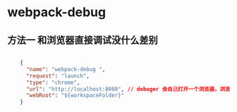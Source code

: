 # webpack-debug

## 方法一 和浏览器直接调试没什么差别

```json

    {
      "name": "webpack-debug ",
      "request": "launch",
      "type": "chrome",
      "url": "http://localhost:8080", // debuger 会自己打开一个浏览器，浏览器输入这串url， 监听 webpack-server 启的服务地址和端口，
      "webRoot": "${workspaceFolder}"
    }

```
